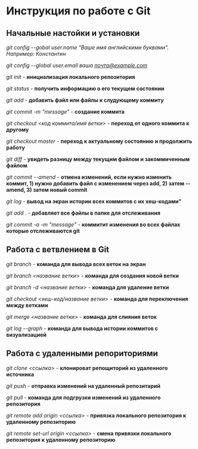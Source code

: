 # Инструкция по работе с Git

## Начальные настойки и установки

*git config --gobal user.name "Ваше имя английскими буквами". Например: Константин*

*git config --global user.email ваша почта@example.com*

*git init* - **инициализация локального репозитория**

*git status* - **получить информацию о его текущем состоянии**

*git add* - **добавить файл или файлы к слудующему коммиту**

*git commit -m "message"* - **создание коммита**

*git checkout <код коммита/имя ветки>* - **переход от одного коммита к другому**

*git checkout master* - **переход к актуальному состоянию и продолжить работу**

*git diff* - **увидеть разницу между текущим файлом и закоммиченным файлом**

*git commit --amend* - **отмена изменений, если нужно изменить коммит, 1) нужно добавить файл с изменением через add, 2) затем --amend, 3) затем новый commit**

*git log* - **вывод на экран истории всех коммитов с их хеш-кодами"**

*​git add .* - **добавляет все файлы в папке для отслеживания**

​*git commit -­a -­m "message"* - **коммитит изменения во всех файлах которые отслеживаются git**



## Работа с ветвлением в Git

*git branch* - **команда для вывода всех веток на экран**

*git branch <название ветки>* - **команда для создания новой ветки**

*git branch -d <название ветки>* - **команда для удаление ветки**

*git checkout <хеш-код/название ветки>* - **команда для переключения между ветками**

*git merge <название ветки>* - **команда для слияния веток**

*git log --graph* - **команда для вывода истории коммитов с визуализацией**


## Работа с удаленными репоpиториями

*git clone <ссылка>* - **клонироват репощиторий из удаленного источника**

*git push* - **отправка изменений на удаленный репозитарий**

*git pull* - **команда для подгрузки изменений из удаленного репозитория**

*git remote add origin <ссылка>* - **привязка локального репозитория к удаленному репозиторию**

*git remote set-url origin <ссылка>* - **смена привязки локального репозитория к удаленному репозиторию**
